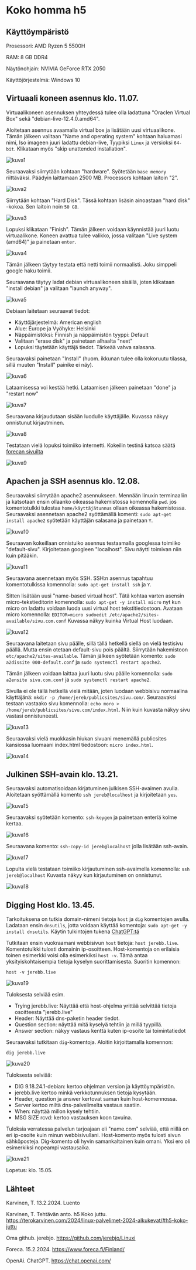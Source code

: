 # Koko homma h5

## Käyttöympäristö

Prosessori: AMD Ryzen 5 5500H

RAM: 8 GB DDR4

Näytönohjain: NVIVIA GeForce RTX 2050

Käyttöjörjestelmä: Windows 10

## Virtuaali koneen asennus klo. 11.07.

Virtuaalikoneen asennuksen yhteydessä tulee olla ladattuna "Oraclen Virtual Box" sekä "debian-live-12.4.0.amd64".

Aloitetaan asennus avaamalla virtual box ja lisätään uusi virtuaalikone. Tämän jälkeen valitaan "Name and operating system" kohtaan haluamasi nimi, Iso imageen juuri ladattu debian-live, Tyypiksi `Linux` ja versioksi `64-bit`. Klikataan myös "skip unattended installation".

![kuva1](Photos/h51.png) 

Seuraavaksi siirrytään kohtaan "hardware". Syötetään `base memory` riittäväksi. Päädyin laittamaan 2500 MB. Processors kohtaan laitoin "2". 

![kuva2](Photos/h52.png) 

Siirrytään kohtaan "Hard Disk". Tässä kohtaan lisäsin ainoastaan "hard disk" -kokoa. Sen laitoin noin `50 GB`.

![kuva3](Photos/h53.png) 

Lopuksi klikataan "Finish". Tämän jälkeen voidaan käynnistää juuri luotu virtuaalikone. Koneen avattua tulee valikko, jossa valitaan "Live system (amd64)" ja painetaan `enter`. 

![kuva4](Photos/startti.png) 

Tämän jälkeen täytyy testata että netti toimii normaalisti. Joku simppeli google haku toimii. 

Seuraavana täytyy ladat debian virtuaalikoneen sisällä, joten klikataan "install debian" ja valitaan "launch anyway".

![kuva5](Photos/h54.png) 

Debiaan laitetaan seuraavat tiedot:

- Käyttöjärjestelmä: American english
- Alue: Europe ja Vyöhyke: Helsinki
- Näppäimistöksi: Finnish ja näppäimistön tyyppi: Default
- Valitaan "erase disk" ja painetaan alhaalta "next"
- Lopuksi täytetään käyttäjä tiedot. Tärkeää vahva salasana.

Seuraavaksi painetaan "Install" (huom. ikkunan tulee olla kokoruutu tilassa, sillä muuten "Install" painike ei näy).

![kuva6](Photos/debilataus.png) 

Lataamisessa voi kestää hetki. Lataamisen jälkeen painetaan "done" ja "restart now"

![kuva7](Photos/restart2.png)

Seuraavana kirjaudutaan sisään luodulle käyttäjälle. Kuvassa näkyy onnistunut kirjautminen.

![kuva8](Photos/kirjautuminen.png) 

Testataan vielä lopuksi toimiiko internetti. Kokeilin testinä katsoa säätä [forecan sivuilta](https://www.foreca.fi/Finland/) 

![kuva9](Photos/testi2.png) 

## Apachen ja SSH asennus klo. 12.08.

Seuraavaksi siirrytään apache2 asennukseen. Mennään linuxin terminaaliin ja katsotaan ensin ollaanko oikeassa hakemistossa komennolla `pwd`. jos komentotulkki tulostaa `home/käyttäjätunnus` ollaan oikeassa hakemistossa. Seuraavaksi asennetaan apache2 syöttämällä komenti: `sudo apt-get install apache2` syötetään käyttäjän salasana ja painetaan `Y`.

![kuva10](Photos/apache2asennus.png) 

Seuraavan kokeillaan onnistuiko asennus testaamalla googlessa toimiiko "default-sivu". Kirjoitetaan googleen "localhost". Sivu näytti toimivan niin kuin pitääkin.

![kuva11](Photos/default.png) 

Seuraavana asennetaan myös SSH. SSH:n asennus tapahtuu komentotulkissa komennolla: `sudo apt-get install ssh` ja `Y`. 

Sitten lisätään uusi "name-based virtual host". Tätä kohtaa varten asensin micro-tekstieditorin komennolla: `sudo apt-get -y install micro` nyt kun micro on ladattu voidaan luoda uusi virtual host tekstitiedostoon. Avataan micro komennolla: `EDITOR=micro sudoedit /etc/apache2/sites-available/sivu.com.conf` Kuvassa näkyy kuinka Virtual Host luodaan. 

![kuva12](Photos/VirtualHost.png) 

Seuraavana laitetaan sivu päälle, sillä tällä hetkellä siellä on vielä testisivu päällä. Mutta ensin otetaan default-sivu pois päältä. Siirrytään hakemistoon `etc/apache2/sites-available`. Tämän jälkeen syötetään komento: `sudo a2dissite 000-default.conf` ja `sudo systemctl restart apache2`.

Tämän jälkeen voidaan laittaa juuri luotu sivu päälle komennolla: `sudo a2ensite sivu.com.conf` ja `sudo systemctl restart apache2`. 

Sivulla ei ole tällä hetkellä vielä mitään, joten luodaan webbisivu normaalina käyttäjänä: `mkdir -p /home/jereb/publicsites/sivu.com/`. Seuraavaksi testaan vastaako sivu komennolla: `echo moro > /home/jereb/publicsites/sivu.com/index.html`. Niin kuin kuvasta näkyy sivu vastasi onnistuneesti.

![kuva13](Photos/testi3.png) 

Seuraavaksi vielä muokkasin hiukan sivuani menemällä publicsites kansiossa luomaani index.html tiedostoon: `micro index.html`. 

![kuva14](Photos/kotisivu.png) 


## Julkinen SSH-avain klo. 13.21.

Seuraavaksi automatisoidaan kirjatuminen julkisen SSH-avaimen avulla. Aloitetaan syöttämällä komento `ssh jereb@localhost` ja kirjoitetaan `yes`.

![kuva15](Photos/ssh.png)

Seuraavaksi syötetään komento: `ssh-keygen` ja painetaan enteriä kolme kertaa. 

![kuva16](Photos/keygen.png) 

Seuraavana komento: `ssh-copy-id jereb@localhost` jolla lisätään ssh-avain. 

![kuva17](Photos/sshid.png) 

Lopulta vielä testataan toimiiko kirjautuminen ssh-avaimella komennolla: `ssh jereb@localhost` Kuvasta näkyy kun kirjautuminen on onnistunut.

![kuva18](Photos/sshlogin.png) 

## Digging Host klo. 13.45.

Tarkoituksena on tutkia domain-nimeni tietoja `host` ja `dig` komentojen avulla. Ladataan ensin `dnsutils`, jotta voidaan käyttää komentoja: `sudo apt-get -y install dnsutils`. Käytin tulkintojen tukena [ChatGPT:tä](https://chat.openai.com/)

Tutkitaan ensin vuokraamani webbisivun `host` tietoja: `host jerebb.live`. Komentotulkki tulosti domainin ip-osoitteen. Host-komentoja on erilaisia toinen esimerkki voisi olla esimerkiksi `host -v`. Tämä antaa yksityiskohtaisempia tietoja kyselyn suorittamisesta. Suoritin komennon: 

    host -v jerebb.live

![kuva19](Photos/hostv.png) 

Tuloksesta selviää esim.

- Trying jerebb.live: Näyttää että host-ohjelma yrittää selvittää tietoja osoitteesta "jerebb.live"
- Header: Näyttää dns-paketin header tiedot.
- Question section: näyttää mitä kyselyä tehtiin ja millä tyypillä.
- Answer section: näkyy vastaus kenttä kuten ip-osoite tai toimintatiedot

Seuraavaksi tutkitaan `dig`-komentoja. Aloitin kirjoittamalla komennon: 

    dig jerebb.live

![kuva20](Photos/dig.png) 

Tuloksesta selviää:

- DIG 9.18.24.1-debian: kertoo ohjelman version ja käyttöympäristön.
- jerebb.live kertoo minkä verkkotunnuksen tietoja kysytään.
- Header, question ja answer kertovat saman kuin host-komennossa.
- Server kertoo miltä dns-palvelimelta vastaus saatiin.
- When: näyttää millon kysely tehtiin.
- MSG SIZE rcvd: kertoo vastauksen koon tavuina.


Tuloksia verratessa palvelun tarjoajaan eli "name.com" selviää, että niillä on eri ip-osoite kuin minun webbisivullani. Host-komento myös tulosti sivun sähköposteja. Dig-komento oli hyvin samankaltainen kuin omani. Yksi ero oli esimerkiksi nopeampi vastausaika. 

![kuva21](Photos/digname.png) 

Lopetus: klo. 15.05. 
  
  ## Lähteet

  Karvinen, T. 13.2.2024. Luento
  
  Karvinen, T. Tehtävän anto. h5 Koko juttu. https://terokarvinen.com/2024/linux-palvelimet-2024-alkukevat/#h5-koko-juttu

  Oma github. jerebjo. https://github.com/jerebjo/Linuxi

  Foreca. 15.2.2024. https://www.foreca.fi/Finland/

  OpenAi. ChatGPT. https://chat.openai.com/

  
